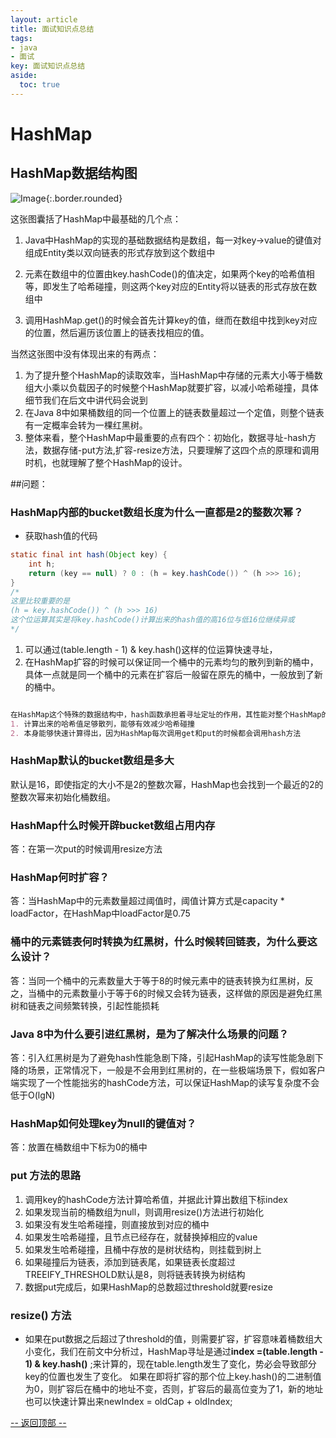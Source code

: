```yaml
---
layout: article
title: 面试知识点总结
tags: 
- java
- 面试
key: 面试知识点总结
aside:
  toc: true
---
```


# HashMap 
## HashMap数据结构图

![Image](/mapIndex.png){:.border.rounded}

这张图囊括了HashMap中最基础的几个点：

1. Java中HashMap的实现的基础数据结构是数组，每一对key->value的键值对组成Entity类以双向链表的形式存放到这个数组中

2. 元素在数组中的位置由key.hashCode()的值决定，如果两个key的哈希值相等，即发生了哈希碰撞，则这两个key对应的Entity将以链表的形式存放在数组中

3. 调用HashMap.get()的时候会首先计算key的值，继而在数组中找到key对应的位置，然后遍历该位置上的链表找相应的值。

当然这张图中没有体现出来的有两点：

1. 为了提升整个HashMap的读取效率，当HashMap中存储的元素大小等于桶数组大小乘以负载因子的时候整个HashMap就要扩容，以减小哈希碰撞，具体细节我们在后文中讲代码会说到
2. 在Java 8中如果桶数组的同一个位置上的链表数量超过一个定值，则整个链表有一定概率会转为一棵红黑树。
3. 整体来看，整个HashMap中最重要的点有四个：初始化，数据寻址-hash方法，数据存储-put方法,扩容-resize方法，只要理解了这四个点的原理和调用时机，也就理解了整个HashMap的设计。

##问题：
### HashMap内部的bucket数组长度为什么一直都是2的整数次幂？
* 获取hash值的代码
```java
static final int hash(Object key) {
    int h;
    return (key == null) ? 0 : (h = key.hashCode()) ^ (h >>> 16);
}
/* 
这里比较重要的是
(h = key.hashCode()) ^ (h >>> 16)
这个位运算其实是将key.hashCode()计算出来的hash值的高16位与低16位继续异或
*/
```
1. 可以通过(table.length - 1) & key.hash()这样的位运算快速寻址，
2. 在HashMap扩容的时候可以保证同一个桶中的元素均匀的散列到新的桶中，具体一点就是同一个桶中的元素在扩容后一般留在原先的桶中，一般放到了新的桶中。
```markdown

在HashMap这个特殊的数据结构中，hash函数承担着寻址定址的作用，其性能对整个HashMap的性能影响巨大，那什么才是一个好的hash函数呢？
1. 计算出来的哈希值足够散列，能够有效减少哈希碰撞
2. 本身能够快速计算得出，因为HashMap每次调用get和put的时候都会调用hash方法
```



### HashMap默认的bucket数组是多大
默认是16，即使指定的大小不是2的整数次幂，HashMap也会找到一个最近的2的整数次幂来初始化桶数组。
### HashMap什么时候开辟bucket数组占用内存
答：在第一次put的时候调用resize方法
### HashMap何时扩容？
答：当HashMap中的元素数量超过阈值时，阈值计算方式是capacity * loadFactor，在HashMap中loadFactor是0.75
### 桶中的元素链表何时转换为红黑树，什么时候转回链表，为什么要这么设计？
答：当同一个桶中的元素数量大于等于8的时候元素中的链表转换为红黑树，反之，当桶中的元素数量小于等于6的时候又会转为链表，这样做的原因是避免红黑树和链表之间频繁转换，引起性能损耗
### Java 8中为什么要引进红黑树，是为了解决什么场景的问题？
答：引入红黑树是为了避免hash性能急剧下降，引起HashMap的读写性能急剧下降的场景，正常情况下，一般是不会用到红黑树的，在一些极端场景下，假如客户端实现了一个性能拙劣的hashCode方法，可以保证HashMap的读写复杂度不会低于O(lgN)
### HashMap如何处理key为null的键值对？ 
答：放置在桶数组中下标为0的桶中
### put 方法的思路
1. 调用key的hashCode方法计算哈希值，并据此计算出数组下标index
2. 如果发现当前的桶数组为null，则调用resize()方法进行初始化
3. 如果没有发生哈希碰撞，则直接放到对应的桶中
4. 如果发生哈希碰撞，且节点已经存在，就替换掉相应的value
5. 如果发生哈希碰撞，且桶中存放的是树状结构，则挂载到树上
6. 如果碰撞后为链表，添加到链表尾，如果链表长度超过TREEIFY_THRESHOLD默认是8，则将链表转换为树结构
7. 数据put完成后，如果HashMap的总数超过threshold就要resize
### resize() 方法
* 如果在put数据之后超过了threshold的值，则需要扩容，扩容意味着桶数组大小变化，我们在前文中分析过，HashMap寻址是通过**index =(table.length - 1) & key.hash()** ;来计算的，现在table.length发生了变化，势必会导致部分key的位置也发生了变化。
如果在即将扩容的那个位上key.hash()的二进制值为0，则扩容后在桶中的地址不变，否则，扩容后的最高位变为了1，新的地址也可以快速计算出来newIndex = oldCap + oldIndex;

<a href="javascript:scroll(0,0)">-- 返回顶部 --</a>

